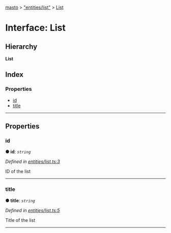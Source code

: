 [masto](../README.md) > ["entities/list"](../modules/_entities_list_.md) > [List](../interfaces/_entities_list_.list.md)

# Interface: List

## Hierarchy

**List**

## Index

### Properties

* [id](_entities_list_.list.md#id)
* [title](_entities_list_.list.md#title)

---

## Properties

<a id="id"></a>

###  id

**● id**: *`string`*

*Defined in [entities/list.ts:3](https://github.com/neet/masto.js/blob/390e749/src/entities/list.ts#L3)*

ID of the list

___
<a id="title"></a>

###  title

**● title**: *`string`*

*Defined in [entities/list.ts:5](https://github.com/neet/masto.js/blob/390e749/src/entities/list.ts#L5)*

Title of the list

___

